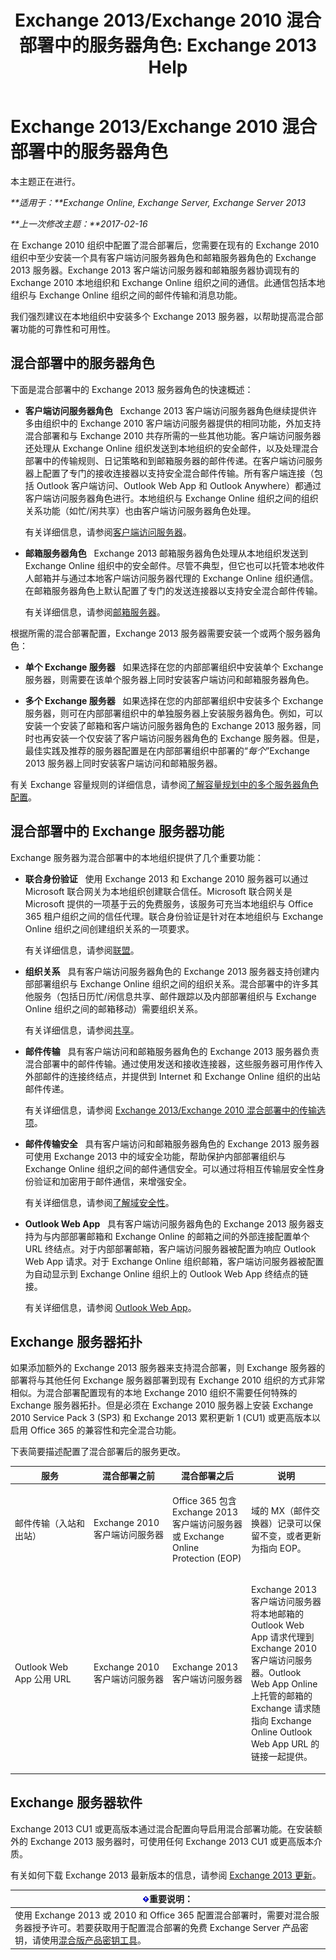 ﻿---
title: 'Exchange 2013/Exchange 2010 混合部署中的服务器角色: Exchange 2013 Help'
TOCTitle: Exchange 2013/Exchange 2010 混合部署中的服务器角色
ms:assetid: 7d774948-94f9-4405-af2b-0c67c0405c0f
ms:mtpsurl: https://technet.microsoft.com/zh-cn/library/Dn393966(v=EXCHG.150)
ms:contentKeyID: 59636470
ms.date: 01/11/2018
mtps_version: v=EXCHG.150
ms.translationtype: HT
---

# Exchange 2013/Exchange 2010 混合部署中的服务器角色

本主题正在进行。  

_**适用于：**Exchange Online, Exchange Server, Exchange Server 2013_

_**上一次修改主题：**2017-02-16_

在 Exchange 2010 组织中配置了混合部署后，您需要在现有的 Exchange 2010 组织中至少安装一个具有客户端访问服务器角色和邮箱服务器角色的 Exchange 2013 服务器。Exchange 2013 客户端访问服务器和邮箱服务器协调现有的 Exchange 2010 本地组织和 Exchange Online 组织之间的通信。此通信包括本地组织与 Exchange Online 组织之间的邮件传输和消息功能。

我们强烈建议在本地组织中安装多个 Exchange 2013 服务器，以帮助提高混合部署功能的可靠性和可用性。

## 混合部署中的服务器角色

下面是混合部署中的 Exchange 2013 服务器角色的快速概述：

  - **客户端访问服务器角色**   Exchange 2013 客户端访问服务器角色继续提供许多由组织中的 Exchange 2010 客户端访问服务器提供的相同功能，外加支持混合部署和与 Exchange 2010 共存所需的一些其他功能。客户端访问服务器还处理从 Exchange Online 组织发送到本地组织的安全邮件，以及处理混合部署中的传输规则、日记策略和到邮箱服务器的邮件传递。在客户端访问服务器上配置了专门的接收连接器以支持安全混合邮件传输。所有客户端连接（包括 Outlook 客户端访问、Outlook Web App 和 Outlook Anywhere）都通过客户端访问服务器角色进行。本地组织与 Exchange Online 组织之间的组织关系功能（如忙/闲共享）也由客户端访问服务器角色处理。
    
    有关详细信息，请参阅[客户端访问服务器](https://technet.microsoft.com/zh-cn/library/dd298114\(v=exchg.150\))。

  - **邮箱服务器角色**   Exchange 2013 邮箱服务器角色处理从本地组织发送到 Exchange Online 组织中的安全邮件。尽管不典型，但它也可以托管本地收件人邮箱并与通过本地客户端访问服务器代理的 Exchange Online 组织通信。在邮箱服务器角色上默认配置了专门的发送连接器以支持安全混合邮件传输。
    
    有关详细信息，请参阅[邮箱服务器](https://technet.microsoft.com/zh-cn/library/jj150491\(v=exchg.150\))。

根据所需的混合部署配置，Exchange 2013 服务器需要安装一个或两个服务器角色：

  - **单个 Exchange 服务器**   如果选择在您的内部部署组织中安装单个 Exchange 服务器，则需要在该单个服务器上同时安装客户端访问和邮箱服务器角色。

  - **多个 Exchange 服务器**   如果选择在您的内部部署组织中安装多个 Exchange 服务器，则可在内部部署组织中的单独服务器上安装服务器角色。例如，可以安装一个安装了邮箱和客户端访问服务器角色的 Exchange 2013 服务器，同时也再安装一个仅安装了客户端访问服务器角色的 Exchange 服务器。但是，最佳实践及推荐的服务器配置是在内部部署组织中部署的“*每个*”Exchange 2013 服务器上同时安装客户端访问和邮箱服务器。

有关 Exchange 容量规则的详细信息，请参阅[了解容量规划中的多个服务器角色配置](https://go.microsoft.com/fwlink/?linkid=266576)。

## 混合部署中的 Exchange 服务器功能

Exchange 服务器为混合部署中的本地组织提供了几个重要功能：

  - **联合身份验证**   使用 Exchange 2013 和 Exchange 2010 服务器可以通过 Microsoft 联合网关为本地组织创建联合信任。Microsoft 联合网关是 Microsoft 提供的一项基于云的免费服务，该服务可充当本地组织与 Office 365 租户组织之间的信任代理。联合身份验证是针对在本地组织与 Exchange Online 组织之间创建组织关系的一项要求。
    
    有关详细信息，请参阅[联盟](https://technet.microsoft.com/zh-cn/library/dd335047\(v=exchg.150\))。

  - **组织关系**   具有客户端访问服务器角色的 Exchange 2013 服务器支持创建内部部署组织与 Exchange Online 组织之间的组织关系。混合部署中的许多其他服务（包括日历忙/闲信息共享、邮件跟踪以及内部部署组织与 Exchange Online 组织之间的邮箱移动）需要组织关系。
    
    有关详细信息，请参阅[共享](https://technet.microsoft.com/zh-cn/library/dd638083\(v=exchg.150\))。

  - **邮件传输**   具有客户端访问和邮箱服务器角色的 Exchange 2013 服务器负责混合部署中的邮件传输。通过使用发送和接收连接器，这些服务器可用作传入外部邮件的连接终结点，并提供到 Internet 和 Exchange Online 组织的出站邮件传递。
    
    有关详细信息，请参阅 [Exchange 2013/Exchange 2010 混合部署中的传输选项](transport-options-in-exchange-2013-exchange-2010-hybrid-deployments-exchange-2013-help.md)。

  - **邮件传输安全**   具有客户端访问和邮箱服务器角色的 Exchange 2013 服务器可使用 Exchange 2013 中的域安全功能，帮助保护内部部署组织与 Exchange Online 组织之间的邮件通信安全。可以通过将相互传输层安全性身份验证和加密用于邮件通信，来增强安全。
    
    有关详细信息，请参阅[了解域安全性](https://go.microsoft.com/fwlink/p/?linkid=266581)。

  - **Outlook Web App**   具有客户端访问服务器角色的 Exchange 2013 服务器支持为与内部部署邮箱和 Exchange Online 的邮箱之间的外部连接配置单个 URL 终结点。对于内部部署邮箱，客户端访问服务器被配置为响应 Outlook Web App 请求。对于 Exchange Online 组织邮箱，客户端访问服务器被配置为自动显示到 Exchange Online 组织上的 Outlook Web App 终结点的链接。
    
    有关详细信息，请参阅 [Outlook Web App](https://technet.microsoft.com/zh-cn/library/jj657718\(v=exchg.150\))。

## Exchange 服务器拓扑

如果添加额外的 Exchange 2013 服务器来支持混合部署，则 Exchange 服务器的部署将与其他任何 Exchange 服务器部署到现有 Exchange 2010 组织的方式非常相似。为混合部署配置现有的本地 Exchange 2010 组织不需要任何特殊的 Exchange 服务器拓扑。但是必须在 Exchange 2010 服务器上安装 Exchange 2010 Service Pack 3 (SP3) 和 Exchange 2013 累积更新 1 (CU1) 或更高版本以启用 Office 365 的兼容性和完全混合功能。

下表简要描述配置了混合部署后的服务更改。


<table>
<colgroup>
<col style="width: 25%" />
<col style="width: 25%" />
<col style="width: 25%" />
<col style="width: 25%" />
</colgroup>
<thead>
<tr class="header">
<th>服务</th>
<th>混合部署之前</th>
<th>混合部署之后</th>
<th>说明</th>
</tr>
</thead>
<tbody>
<tr class="odd">
<td><p>邮件传输（入站和出站）</p></td>
<td><p>Exchange 2010 客户端访问服务器</p></td>
<td><p>Office 365 包含 Exchange 2013 客户端访问服务器或 Exchange Online Protection (EOP)</p></td>
<td><p>域的 MX（邮件交换器）记录可以保留不变，或者更新为指向 EOP。</p></td>
</tr>
<tr class="even">
<td><p>Outlook Web App 公用 URL</p></td>
<td><p>Exchange 2010 客户端访问服务器</p></td>
<td><p>Exchange 2013 客户端访问服务器</p></td>
<td><p>Exchange 2013 客户端访问服务器将本地邮箱的 Outlook Web App 请求代理到 Exchange 2010 客户端访问服务器。Outlook Web App Online 上托管的邮箱的 Exchange 请求随指向 Exchange Online Outlook Web App URL 的链接一起提供。</p></td>
</tr>
</tbody>
</table>


## Exchange 服务器软件

Exchange 2013 CU1 或更高版本通过混合配置向导启用混合部署功能。在安装额外的 Exchange 2013 服务器时，可使用任何 Exchange 2013 CU1 或更高版本介质。

有关如何下载 Exchange 2013 最新版本的信息，请参阅 [Exchange 2013 更新](https://technet.microsoft.com/library/jj907309)。

<table>
<thead>
<tr class="header">
<th><img src="images/Dn151302.important(EXCHG.150).gif" title="重要说明" alt="重要说明" />重要说明：</th>
</tr>
</thead>
<tbody>
<tr class="odd">
<td>使用 Exchange 2013 或 2010 和 Office 365 配置混合部署时，需要对混合服务器授予许可。若要获取用于配置混合部署的免费 Exchange Server 产品密钥，请使用<a href="https://aka.ms/hybridkey">混合版产品密钥工具</a>。</td>
</tr>
</tbody>
</table>

